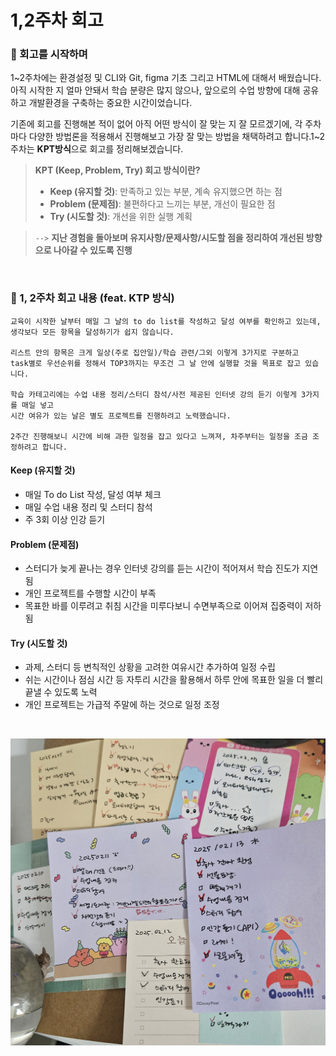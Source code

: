 # 1,2주차 회고

### 🔹 회고를 시작하며

1~2주차에는 환경설정 및 CLI와 Git, figma 기초 그리고 HTML에 대해서 배웠습니다.
아직 시작한 지 얼마 안돼서 학습 분량은 많지 않으나, 앞으로의 수업 방향에 대해 공유하고 개발환경을 구축하는 중요한 시간이었습니다.

기존에 회고를 진행해본 적이 없어 아직 어떤 방식이 잘 맞는 지 잘 모르겠기에, 각 주차마다 다양한 방법론을 적용해서 진행해보고 가장 잘 맞는 방법을 채택하려고 합니다.1~2주차는 **KPT방식**으로 회고를 정리해보겠습니다.

> **KPT (Keep, Problem, Try) 회고 방식이란?**
>
> - **Keep (유지할 것)**: 만족하고 있는 부분, 계속 유지했으면 하는 점
> - **Problem (문제점)**: 불편하다고 느끼는 부분, 개선이 필요한 점
> - **Try (시도할 것)**: 개선을 위한 실행 계획

> `-->` **지난 경험을 돌아보며 유지사항/문제사항/시도할 점을 정리하여 개선된 방향으로 나아갈 수 있도록 진행**

<br />

### 🔹 1, 2주차 회고 내용 (feat. KTP 방식)

```
교육이 시작한 날부터 매일 그 날의 to do list를 작성하고 달성 여부를 확인하고 있는데,
생각보다 모든 항목을 달성하기가 쉽지 않습니다.

리스트 안의 항목은 크게 일상(주로 집안일)/학습 관련/그외 이렇게 3가지로 구분하고
task별로 우선순위를 정해서 TOP3까지는 무조건 그 날 안에 실행할 것을 목표로 잡고 있습니다.

학습 카테고리에는 수업 내용 정리/스터디 참석/사전 제공된 인터넷 강의 듣기 이렇게 3가지를 매일 넣고
시간 여유가 있는 날은 별도 프로젝트를 진행하려고 노력했습니다.

2주간 진행해보니 시간에 비해 과한 일정을 잡고 있다고 느껴져, 차주부터는 일정을 조금 조정하려고 합니다.
```

#### Keep (유지할 것)

- 매일 To do List 작성, 달성 여부 체크
- 매일 수업 내용 정리 및 스터디 참석
- 주 3회 이상 인강 듣기

#### Problem (문제점)

- 스터디가 늦게 끝나는 경우 인터넷 강의를 듣는 시간이 적어져서 학습 진도가 지연 됨
- 개인 프로젝트를 수행할 시간이 부족
- 목표한 바를 이루려고 취침 시간을 미루다보니 수면부족으로 이어져 집중력이 저하됨

#### Try (시도할 것)

- 과제, 스터디 등 변칙적인 상황을 고려한 여유시간 추가하여 일정 수립
- 쉬는 시간이나 점심 시간 등 자투리 시간을 활용해서 하루 안에 목표한 일을 더 빨리 끝낼 수 있도록 노력
- 개인 프로젝트는 가급적 주말에 하는 것으로 일정 조정

<br />

![Todo List 사진](../assets/images/0205-0213.jpg "체크리스트")
